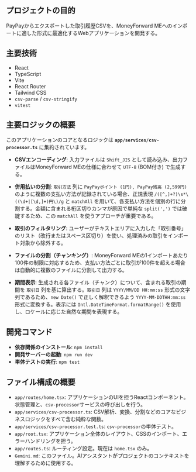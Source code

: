 ## プロジェクトの目的

PayPayからエクスポートした取引履歴CSVを、MoneyForward MEへのインポートに適した形式に最適化するWebアプリケーションを開発する。

## 主要技術

- React
- TypeScript
- Vite
- React Router
- Tailwind CSS
- `csv-parse` / `csv-stringify`
- `vitest`

## 主要ロジックの概要

このアプリケーションのコアとなるロジックは **`app/services/csv-processor.ts`** に集約されています。

- **CSVエンコーディング**: 入力ファイルは `Shift_JIS` として読み込み、出力ファイルはMoneyForward MEの仕様に合わせて `UTF-8` (BOM付き) で生成する。

- **併用払いの分割**: `取引方法` 列に `PayPayポイント (1円), PayPay残高 (2,599円)` のように複数の支払い方法が記録されている場合、正規表現 ` /([^,]+?)\s*\((\d+|[\d,]+)円\)/g ` と `matchAll` を用いて、各支払い方法を個別の行に分割する。金額に含まれる桁区切りカンマが原因で単純な `split(',')` では破綻するため、この `matchAll` を使うアプローチが重要である。

- **取引のフィルタリング**: ユーザーがテキストエリアに入力した「取引番号」のリスト（改行またはスペース区切り）を使い、処理済みの取引をインポート対象から除外する。

- **ファイルの分割（チャンキング）**: MoneyForward MEの1インポートあたり100件の制限に対応するため、支払い方法ごとに取引が100件を超える場合は自動的に複数のファイルに分割して出力する。

- **期間表示**: 生成される各ファイル（チャンク）について、含まれる取引の期間を `取引日` 列を基に算出する。`取引日` 列は `YYYY/MM/DD HH:mm:ss` 形式の文字列であるため、`new Date()` で正しく解釈できるよう `YYYY-MM-DDTHH:mm:ss` 形式に変換する。表示には `Intl.DateTimeFormat.formatRange()` を使用し、ロケールに応じた自然な期間を表現する。

## 開発コマンド

- **依存関係のインストール**: `npm install`
- **開発サーバーの起動**: `npm run dev`
- **単体テストの実行**: `npm test`

## ファイル構成の概要

- `app/routes/home.tsx`: アプリケーションのUIを担うReactコンポーネント。状態管理と、`csv-processor`サービスの呼び出しを行う。
- `app/services/csv-processor.ts`: CSV解析、変換、分割などのコアなビジネスロジックをすべて含む純粋な関数。
- `app/services/csv-processor.test.ts`: `csv-processor`の単体テスト。
- `app/root.tsx`: アプリケーション全体のレイアウト、CSSのインポート、エラーハンドリングを担う。
- `app/routes.ts`: ルーティング設定。現在は `home.tsx` のみ。
- `Gemini.md`: このファイル。AIアシスタントがプロジェクトのコンテキストを理解するために使用する。